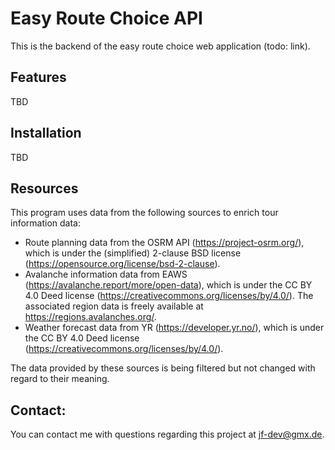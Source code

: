 # Easy Route Choice API
This is the backend of the easy route choice web application (todo: link).

## Features
TBD

## Installation
TBD

## Resources
This program uses data from the following sources to enrich tour information data:
* Route planning data from the OSRM API (https://project-osrm.org/), which is under the (simplified) 2-clause BSD license (https://opensource.org/license/bsd-2-clause).
* Avalanche information data from EAWS (https://avalanche.report/more/open-data), which is under the CC BY 4.0 Deed license (https://creativecommons.org/licenses/by/4.0/). The associated region data is freely available at https://regions.avalanches.org/.
* Weather forecast data from YR (https://developer.yr.no/), which is under the CC BY 4.0 Deed license (https://creativecommons.org/licenses/by/4.0/).

The data provided by these sources is being filtered but not changed with regard to their meaning.

## Contact: 
You can contact me with questions regarding this project at jf-dev@gmx.de.